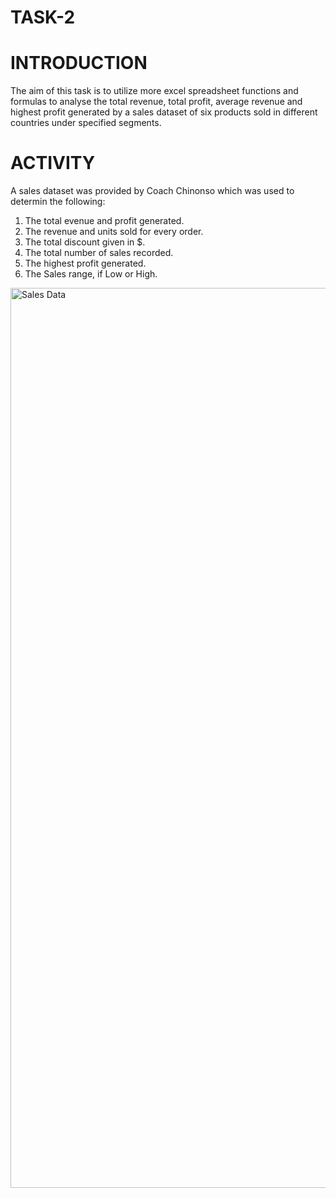 # TASK-2

# INTRODUCTION 

The aim of this task is to utilize more excel spreadsheet functions and formulas to analyse the total revenue, total profit, average revenue and highest profit generated by a sales dataset of six products sold in different countries under specified segments.

# ACTIVITY 

A sales dataset was provided by Coach Chinonso which was used to determin the following:

1. The total evenue and profit generated.
2. The revenue and units sold for every order.
3. The total discount given in $.
4. The total number of sales recorded.
5. The highest profit generated.
6. The Sales range, if Low or High.

<img width="1440" alt="Sales Data " src="https://github.com/Blvckstephon/TASK-2/assets/106796709/ccb5861f-956f-4c8f-bd16-6ebb2e6d8cc2">


